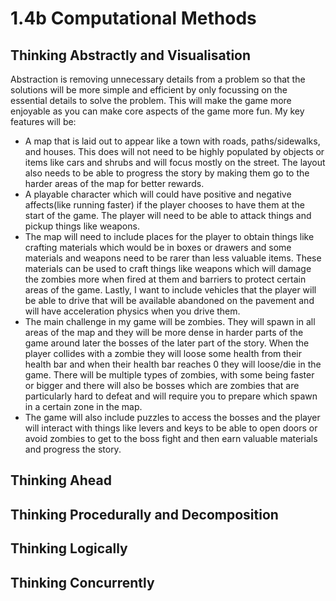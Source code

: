 # 1.4b Computational Methods

## Thinking Abstractly and Visualisation

Abstraction is removing unnecessary details from a problem so that the solutions will be more simple and efficient by only focussing on the essential details to solve the problem.  This will make the game more enjoyable as you can make core aspects of the game more fun.  My key features will be:

* A map that is laid out to appear like a town with roads, paths/sidewalks, and houses.  This does will not need to be highly populated by objects or items like cars and shrubs and will focus mostly on the street.  The layout also needs to be able to progress the story by making them go to the harder areas of the map for better rewards.
* A playable character which will could have positive and negative affects(like running faster) if the player chooses to have them at the start of the game.  The player will need to be able to attack things and pickup things like weapons.
* The map will need to include places for the player to obtain things like crafting materials which would be in boxes or drawers and some materials and weapons need to be rarer than less valuable items.  These materials can be used to craft things like weapons which will damage the zombies more when fired at them and barriers to protect certain areas of the game.  Lastly, I want to include vehicles that the player will be able to drive that will be available abandoned on the pavement and will have acceleration physics when you drive them.
* The main challenge in my game will be zombies.  They will spawn in all areas of the map and they will be more dense in harder parts of the game around later the bosses of the later part of the story.  When the player collides with a zombie they will loose some health from their health bar and when their health bar reaches 0 they will loose/die in the game.  There will be multiple types of zombies, with some being faster or bigger and there will also be bosses which are zombies that are particularly hard to defeat and will require you to prepare which spawn in a certain zone in the map.
* The game will also include puzzles to access the bosses and the player will interact with things like levers and keys to be able to open doors or avoid zombies to get to the boss fight and then earn valuable materials and progress the story.

## Thinking Ahead

## Thinking Procedurally and Decomposition

## Thinking Logically

## Thinking Concurrently
